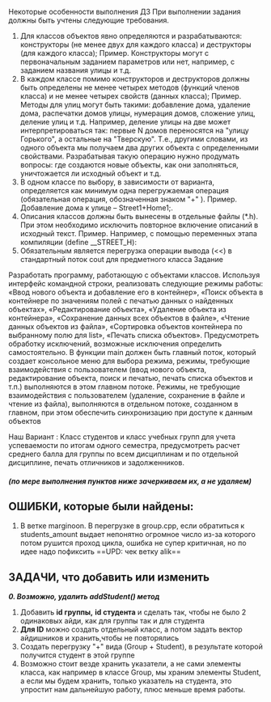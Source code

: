 Некоторые особенности выполнения ДЗ
При выполнении задания должны быть учтены следующие требования.
1. Для классов объектов явно определяются и разрабатываются: конструкторы (не менее двух для каждого класса) и деструкторы (для каждого класса);
   Пример. Конструкторы могут с первоначальным заданием параметров или нет, например,
   с заданием названия улицы и т.д.
2. В каждом классе помимо конструкторов и деструкторов должны быть определены не
   менее четырех методов (функций членов класса) и не менее четырех свойств (данных класса);
   Пример. Методы для улиц могут быть такими: добавление дома, удаление дома, распечатки домов улицы, нумерация домов, сложение улиц, деление улиц и т.д. Например,
   деление улицы на две может интерпретироваться так: первые N домов переносятся на
   "улицу Горького", а остальные на "Тверскую". Т.е., другими словами, из одного объекта
   мы получаем два других объекта с определенными свойствами. Разрабатывая такую операцию нужно продумать вопросы: где создаются новые объекты, как они заполняться,
   уничтожается ли исходный объект и т.д.
3. В одном классе по выбору, в зависимости от варианта, определяется как минимум
   одна перегружаемая операция (обязательная операция, обозначенная знаком "+" ).
   Пример. Добавление дома к улице – Street1+Home1;.
4. Описания классов должны быть вынесены в отдельные файлы (*.h). При этом необходимо исключить повторное включение описаний в исходный текст.
   Пример. Например, с помощью переменных этапа компиляции (define __STREET_H):
5. Обязательным является перегрузка операции вывода (<<) в стандартный поток cout
   для предметного класса
   Задание
   


Разработать программу, работающую с объектами классов. Используя интерфейс
   командной строки, реализовать следующие режимы работы: «Ввод нового объекта и добавление его в контейнер», «Поиск объекта в контейнере по значениям полей с печатью
   данных о найденных объектах», «Редактирование объекта», «Удаление объекта из контейнера», «Сохранение данных всех объектов в файле», «Чтение данных объектов из
   файла», «Сортировка объектов контейнера по выбранному полю для list», «Печать списка
   объектов». Предусмотреть обработку исключений, возможные исключения определить
   самостоятельно. В функции main должен быть главный поток, который создает консольное меню для выбора режима, режимы, требующие взаимодействия с пользователем
   (ввод нового объекта, редактирование объекта, поиск и печатью, печать списка объектов
   и т.п.) выполняются в этом главном потоке. Режимы, не требующие взаимодействия с
   пользователем (удаление, сохранение в файле и чтение из файла), выполняются в отдельном потоке, созданном в главном, при этом обеспечить синхронизацию при доступе к
   данным объектов


Наш Вариант :
Класс студентов и класс учебных групп для учета успеваемости по итогам одного семестра, предусмотреть расчет
среднего балла для группы по всем дисциплинам и по отдельной дисциплине, печать отличников и задолженников.

##### (по мере выполнения пунктов ниже зачеркиваем их, а не удаляем)

## ОШИБКИ, которые были найдены:
 1. В ветке marginoon. В перегрузке в group.cpp, если обратиться к students_amount выдает непонятно огромное число из-за которого потом рушится проход цикла, ошибка не супер критичная, но  по идее надо пофиксить
 ==UPD: чек ветку alik==

## ЗАДАЧИ, что добавить или изменить
  _**0. Возможно, удалить addStudent() метод**_
 1. Добавить **id группы,** **id студента** и сделать так, чтобы не было 2 одинаковых айди, как для группы так и для студента
 2. **Для ID** можно создать отдельный класс, а потом задать вектор айдишников и хранить,чтобы не повторялись
 3. Создать перегрузку "+" вида (Group + Student), в результате которой получится студент в этой группе 
 4. Возможно стоит везде хранить указатели, а не сами элементы класса, как например в классе Group, мы храним элементы Student, а если мы будем хранить, только указатель на студента, это упростит нам дальнейшую работу, плюс меньше время работы. 
